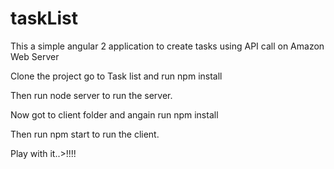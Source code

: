# taskList
This a simple angular 2 application to create tasks using API call on Amazon Web Server

Clone the project go to Task list and run npm install

Then run node server to run the server.

Now got to client folder and angain run npm install

Then run npm start to run the client.

Play with it..>!!!!
